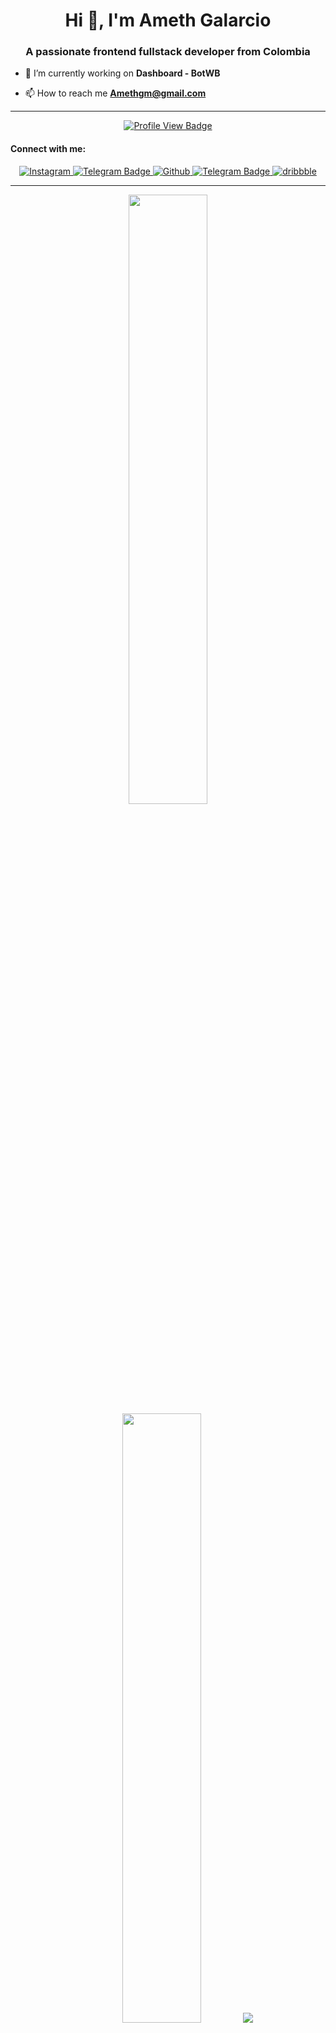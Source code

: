 <h1 align="center">Hi 👋, I'm Ameth Galarcio</h1>  
<h3 align="center">A passionate frontend fullstack developer from Colombia</h3>

- 🔭 I’m currently working on **Dashboard - BotWB**

- 📫 How to reach me **Amethgm@gmail.com**

---

<div id="badges" align="center">
    <a href="https://github.com/ameth1208">
    <img src="https://komarev.com/ghpvc/?username=ameth1208&style=for-the-badge&color=red" alt="Profile View Badge"/></a>
  
<h4 align="left">Connect with me:</h4>  
    <a href="https://www.instagram.com/ameth12_08/">
    <img src="https://img.shields.io/badge/Instagram-E4405F?style=for-the-badge&logo=instagram&logoColor=white" alt="Instagram"/>
  </a>
  <a href="https://t.me/Ath1208">
    <img src="https://img.shields.io/badge/Telegram-informational?style=for-the-badge&logo=telegram&logoColor=white" alt="Telegram Badge"/>
  </a> 
  <a href="https://github.com/Ameth1208">
    <img src="https://img.shields.io/badge/GitHub-000000?style=for-the-badge&logo=github&logoColor=white" alt="Github"/>
  </a> 
  <a href="https://www.linkedin.com/in/ameth-galarcio-87bba011a/">
    <img src="https://img.shields.io/badge/LinkedIn-0077B5?style=for-the-badge&logo=linkedin&logoColor=white" alt="Telegram Badge"/>
  </a>
  <a href="https://dribbble.com/Ameth1208">
    <img src="https://img.shields.io/badge/Dribbble-EA4C89?style=for-the-badge&logo=dribbble&logoColor=white" alt="dribbble"/>
  </a>

</div>

---

<div  align="center">

<img height="50%" width="auto" src ="https://github-readme-stats.vercel.app/api?username=ameth1208&show_icons=true&count_private=true&theme=blue-red&hide_border=true&,contribs&bg_color=00000000">

  <img height="50%" width="auto" src ="https://github-readme-stats.vercel.app/api/top-langs/?username=ameth1208&layout=compact&hide_border=true&theme=darcula&bg_color=00000000&langs_count=6&hide=jupyter%20notebook,tex,css,php">

<img src ="https://github-readme-streak-stats.herokuapp.com?user=ameth1208&theme=darcula&hide_border=true&background=FFFFFF00">

</div

---

<h4 align="left">Skills:</h4>
<p>
<img src="https://img.shields.io/badge/Android-239120?style=for-the-badge&logo=android&logoColor=white" alt="android"/><img src="https://img.shields.io/badge/Bootstrap-563D7C?style=for-the-badge&logo=bootstrap&logoColor=white" alt="bootstrap" /><img src="https://img.shields.io/badge/Python-14354C?style=for-the-badge&logo=python&logoColor=white" alt="python" /><img src="https://img.shields.io/badge/C%2B%2B-00599C?style=for-the-badge&logo=c%2B%2B&logoColor=whit" alt="cplusplus"/><img src="https://img.shields.io/badge/C%23-7e57c2?style=for-the-badge&logo=c-sharp&logoColor=white" alt="csharp" /><img src="https://img.shields.io/badge/HTML5-E34F26?style=for-the-badge&logo=html5&logoColor=white" alt="html3" /><img src="https://img.shields.io/badge/CSS3-1572B6?style=for-the-badge&logo=css3&logoColor=white" alt="css3" /><img src="https://img.shields.io/badge/Dart-0175C2?style=for-the-badge&logo=dart&logoColor=white" alt="dart" /><img src="https://img.shields.io/badge/JavaScript-323330?style=for-the-badge&logo=javascript&logoColor=F7DF1E" alt="js" /><img src="https://img.shields.io/badge/Node.js-43853D?style=for-the-badge&logo=node.js&logoColor=white" alt="node" /><img src="https://img.shields.io/badge/TypeScript-007ACC?style=for-the-badge&logo=typescript&logoColor=white" alt="ts" /><img src="https://img.shields.io/badge/Flutter-02569B?style=for-the-badge&logo=flutter&logoColor=white" alt="flutter" /><img src="https://img.shields.io/badge/React-20232A?style=for-the-badge&logo=react&logoColor=61DAFB" alt="react" /><img src="https://img.shields.io/badge/GIT-E44C30?style=for-the-badge&logo=git&logoColor=white" alt="git" /><img src="https://img.shields.io/badge/MySQL-005C84?style=for-the-badge&logo=mysql&logoColor=white" alt="mysql" /><img src="https://img.shields.io/badge/React_Native-20232A?style=for-the-badge&logo=react&logoColor=61DAFB" alt="reactNative" /><img src="https://img.shields.io/badge/PostgreSQL-316192?style=for-the-badge&logo=postgresql&logoColor=white" alt="postgresql" /><img src="https://img.shields.io/badge/MongoDB-4EA94B?style=for-the-badge&logo=mongodb&logoColor=white" alt="mongodb" /><img src="https://img.shields.io/badge/Express.js-404D59?style=for-the-badge" alt="express" /><img src="https://img.shields.io/badge/dialogflow-FF9800?style=for-the-badge&logo=dialogflow&logoColor=white" alt="dialogFlow" /><img src="https://img.shields.io/badge/Ruby-CC342D?style=for-the-badge&logo=ruby&logoColor=white" alt="ruby" /><img src="https://img.shields.io/badge/Figma-F24E1E?style=for-the-badge&logo=figma&logoColor=white" alt="figma" /><img src="https://img.shields.io/badge/Adobe%20XD-470137?style=for-the-badge&logo=Adobe%20XD&logoColor=#FF61F6" alt="adobeXD" /><img src="https://img.shields.io/badge/Google_Cloud-4285F4?style=for-the-badge&logo=google-cloud&logoColor=white" alt="googleCloud" /><img src="https://img.shields.io/badge/Adobe%20Illustrator-FF9A00?style=for-the-badge&logo=adobe%20illustrator&logoColor=white" alt="adobeI" /><img src="https://img.shields.io/badge/Material--UI-0081CB?style=for-the-badge&logo=material-ui&logoColor=white" alt="material" /><img src="https://img.shields.io/badge/Linux-FCC624?style=for-the-badge&logo=linux&logoColor=black" alt="linux" /><img src="https://img.shields.io/badge/Adobe%20Photoshop-31A8FF?style=for-the-badge&logo=Adobe%20Photoshop&logoColor=black" alt="photoshop" /><!-- <img src="https://img.shields.io/badge/Linux-FCC624?style=for-the-badge&logo=linux&logoColor=black" alt="linux" /> --><img src="https://img.shields.io/badge/Vue.js-35495E?style=for-the-badge&logo=vue.js&logoColor=4FC08D" alt="vueJS" />

</p>